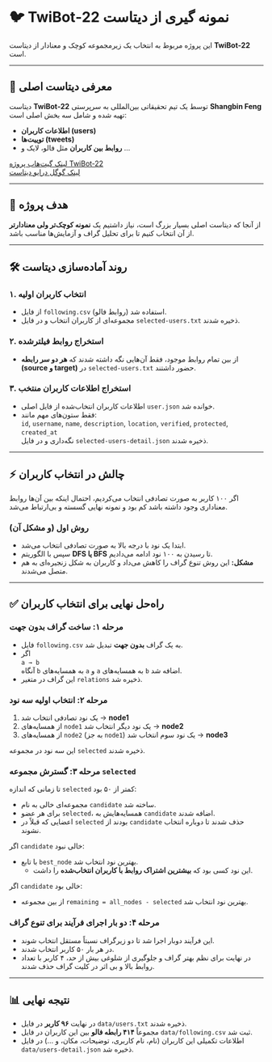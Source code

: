 # 🐦 TwiBot‑22 نمونه گیری از دیتاست

‏این پروژه مربوط به انتخاب یک زیرمجموعه کوچک و معنادار از دیتاست **TwiBot‑22** است.

---

## 📌 معرفی دیتاست اصلی  

‏دیتاست **TwiBot‑22** توسط یک تیم تحقیقاتی بین‌المللی به سرپرستی **Shangbin Feng** تهیه شده و شامل سه بخش اصلی است:  

- **اطلاعات کاربران (users)**  
- **توییت‌ها (tweets)**  
- **روابط بین کاربران** مثل فالو، لایک و …  

[لینک گیت‌هاب پروژه TwiBot‑22](https://github.com/LuoUndergradXJTU/TwiBot-22)  
[لینک گوگل درایو دیتاست](https://drive.google.com/drive/folders/1YwiOUwtl8pCd2GD97Q_WEzwEUtSPoxFs?usp=sharing)  

---

## 🎯 هدف پروژه  

‏از آنجا که دیتاست اصلی بسیار بزرگ است، نیاز داشتیم یک **نمونه کوچک‌تر ولی معنادارتر** از آن انتخاب کنیم تا برای تحلیل گراف و آزمایش‌ها مناسب باشد.  

---

## 🛠 روند آماده‌سازی دیتاست  

### ۱. انتخاب کاربران اولیه  

- از فایل `following.csv` (روابط فالو) استفاده شد.  
- مجموعه‌ای از کاربران انتخاب و در فایل `selected-users.txt` ذخیره شدند.  

### ۲. استخراج روابط فیلترشده  

- از بین تمام روابط موجود، فقط آن‌هایی نگه داشته شدند که **هر دو سر رابطه (source و target)** در `selected-users.txt` حضور داشتند.  

### ۳. استخراج اطلاعات کاربران منتخب  

- اطلاعات کاربران انتخاب‌شده از فایل اصلی `user.json` خوانده شد.  
- فقط ستون‌های مهم مانند:  
  `id`, `username`, `name`, `description`, `location`, `verified`, `protected`, `created_at`  
  نگه‌داری و در فایل `selected-users-detail.json` ذخیره شدند.  

---

## ⚡ چالش در انتخاب کاربران  

‏اگر ۱۰۰ کاربر به صورت تصادفی انتخاب می‌کردیم، احتمال اینکه بین آن‌ها روابط معناداری وجود داشته باشد کم بود و نمونه نهایی گسسته و بی‌ارتباط می‌شد.  

### روش اول (و مشکل آن)  

- ابتدا یک نود با درجه بالا به صورت تصادفی انتخاب می‌شد.  
- سپس با الگوریتم **DFS یا BFS** تا رسیدن به ۱۰۰ نود ادامه می‌دادیم.  
- **مشکل:** این روش تنوع گراف را کاهش می‌داد و کاربران به شکل زنجیره‌ای به هم متصل می‌شدند.  

---

## ✅ راه‌حل نهایی برای انتخاب کاربران  

### مرحله ۱: ساخت گراف بدون جهت  

- فایل `following.csv` به یک گراف **بدون جهت** تبدیل شد.  
- اگر  
  `a → b`  
  آنگاه `b` به همسایه‌های `a` و `a` به همسایه‌های `b` اضافه شد.  
- این گراف در متغیر `relations` ذخیره شد.  

### مرحله ۲: انتخاب اولیه سه نود  

1. یک نود تصادفی انتخاب شد → **node1**  
2. از همسایه‌های `node1` یک نود دیگر انتخاب شد → **node2**  
3. از همسایه‌های `node2` (به جز `node1`) یک نود سوم انتخاب شد → **node3**  

این سه نود در مجموعه `selected` ذخیره شدند.  

### مرحله ۳: گسترش مجموعه `selected`  

تا زمانی که اندازه `selected` کمتر از ۵۰ بود:  
- مجموعه‌ای خالی به نام `candidate` ساخته شد.  
- برای هر عضو `selected`، همسایه‌هایش به `candidate` اضافه شدند.  
- اعضایی که قبلاً در `selected` بودند از `candidate` حذف شدند تا دوباره انتخاب نشوند.  

اگر `candidate` خالی نبود:  
- با تابع `best_node` بهترین نود انتخاب شد.  
  - این نود کسی بود که **بیشترین اشتراک روابط با کاربران انتخاب‌شده** را داشت.  

اگر `candidate` خالی بود:  
- از بین مجموعه `remaining = all_nodes - selected` بهترین نود انتخاب شد.  

### مرحله ۴: دو بار اجرای فرآیند برای تنوع گراف  

- این فرآیند دوبار اجرا شد تا دو زیرگراف نسبتاً مستقل انتخاب شوند.  
- در هر بار ۵۰ کاربر انتخاب شدند.  
- در نهایت برای نظم بهتر گراف و جلوگیری از شلوغی بیش از حد، ۴ کاربر با تعداد روابط بالا و بی اثر در کلیت گراف حذف شدند.  

---

## 📊 نتیجه نهایی  

- در نهایت **۹۶ کاربر** در فایل `data/users.txt` ذخیره شدند.  
- مجموعاً **۴۱۴ رابطه فالو** بین این کاربران در فایل `data/following.csv` ثبت شد.  
- اطلاعات تکمیلی این کاربران (نام، نام کاربری، توضیحات، مکان، و …) در فایل `data/users-detail.json` ذخیره شد.  
